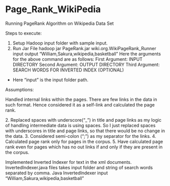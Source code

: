 # Page_Rank_WikiPedia
Running PageRank Algorithm on Wikipedia Data Set

Steps to execute:
1. Setup Hadoop input folder with sample input.
2. Run Jar File
hadoop jar PageRank.jar wiki.org.WikiPageRank_Runner input output “William,Sakura,wikipedia,basketball”
Here the arguments for the above command are as follows:
First Argument: INPUT DIRECTORY
Second Argument: OUTPUT DIRECTORY
Third Argument: SEARCH WORDS FOR INVERTED INDEX (OPTIONAL)
- Here “input” is the input folder path.

Assumptions:
<p>Handled internal links within the pages. There are few links in the data in such format. Hence considered it as a self-link and calculated the page rank.</p>
2. Replaced spaces with underscore(“_”) in title and page links as my logic of handling intermediate data is using spaces. So I just replaced spaces with underscores in title and page links, so that there would be no change in the data.
3. Considered semi-colon (“;”) as my separator for the links.
4. Calculated page rank only for pages in the corpus.
5. Have calculated page rank even for pages which has no out links if and only if they are present in the corpus.

Implemented Inverted Indexer for text in the xml documents. InvertedIndexer.java files takes input folder and string of search words separated by comma.
Java InvertedIndexer input “William,Sakura,wikipedia,basketball”
